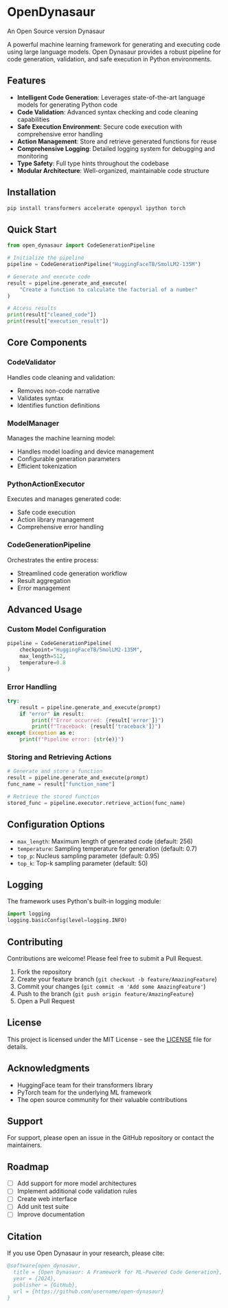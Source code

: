 # OpenDynasaur
An Open Source version Dynasaur

A powerful machine learning framework for generating and executing code using large language models. Open Dynasaur provides a robust pipeline for code generation, validation, and safe execution in Python environments.

## Features

- **Intelligent Code Generation**: Leverages state-of-the-art language models for generating Python code
- **Code Validation**: Advanced syntax checking and code cleaning capabilities
- **Safe Execution Environment**: Secure code execution with comprehensive error handling
- **Action Management**: Store and retrieve generated functions for reuse
- **Comprehensive Logging**: Detailed logging system for debugging and monitoring
- **Type Safety**: Full type hints throughout the codebase
- **Modular Architecture**: Well-organized, maintainable code structure

## Installation

```bash
pip install transformers accelerate openpyxl ipython torch
```

## Quick Start

```python
from open_dynasaur import CodeGenerationPipeline

# Initialize the pipeline
pipeline = CodeGenerationPipeline("HuggingFaceTB/SmolLM2-135M")

# Generate and execute code
result = pipeline.generate_and_execute(
    "Create a function to calculate the factorial of a number"
)

# Access results
print(result["cleaned_code"])
print(result["execution_result"])
```

## Core Components

### CodeValidator
Handles code cleaning and validation:
- Removes non-code narrative
- Validates syntax
- Identifies function definitions

### ModelManager
Manages the machine learning model:
- Handles model loading and device management
- Configurable generation parameters
- Efficient tokenization

### PythonActionExecutor
Executes and manages generated code:
- Safe code execution
- Action library management
- Comprehensive error handling

### CodeGenerationPipeline
Orchestrates the entire process:
- Streamlined code generation workflow
- Result aggregation
- Error management

## Advanced Usage

### Custom Model Configuration

```python
pipeline = CodeGenerationPipeline(
    checkpoint="HuggingFaceTB/SmolLM2-135M",
    max_length=512,
    temperature=0.8
)
```

### Error Handling

```python
try:
    result = pipeline.generate_and_execute(prompt)
    if "error" in result:
        print(f"Error occurred: {result['error']}")
        print(f"Traceback: {result['traceback']}")
except Exception as e:
    print(f"Pipeline error: {str(e)}")
```

### Storing and Retrieving Actions

```python
# Generate and store a function
result = pipeline.generate_and_execute(prompt)
func_name = result["function_name"]

# Retrieve the stored function
stored_func = pipeline.executor.retrieve_action(func_name)
```

## Configuration Options

- `max_length`: Maximum length of generated code (default: 256)
- `temperature`: Sampling temperature for generation (default: 0.7)
- `top_p`: Nucleus sampling parameter (default: 0.95)
- `top_k`: Top-k sampling parameter (default: 50)

## Logging

The framework uses Python's built-in logging module:

```python
import logging
logging.basicConfig(level=logging.INFO)
```

## Contributing

Contributions are welcome! Please feel free to submit a Pull Request.

1. Fork the repository
2. Create your feature branch (`git checkout -b feature/AmazingFeature`)
3. Commit your changes (`git commit -m 'Add some AmazingFeature'`)
4. Push to the branch (`git push origin feature/AmazingFeature`)
5. Open a Pull Request

## License

This project is licensed under the MIT License - see the [LICENSE](LICENSE) file for details.

## Acknowledgments

- HuggingFace team for their transformers library
- PyTorch team for the underlying ML framework
- The open source community for their valuable contributions

## Support

For support, please open an issue in the GitHub repository or contact the maintainers.

## Roadmap

- [ ] Add support for more model architectures
- [ ] Implement additional code validation rules
- [ ] Create web interface
- [ ] Add unit test suite
- [ ] Improve documentation

## Citation

If you use Open Dynasaur in your research, please cite:

```bibtex
@software{open_dynasaur,
  title = {Open Dynasaur: A Framework for ML-Powered Code Generation},
  year = {2024},
  publisher = {GitHub},
  url = {https://github.com/username/open-dynasaur}
}
```
